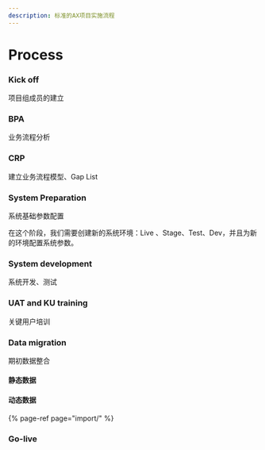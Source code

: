 ```yaml
---
description: 标准的AX项目实施流程
---
```


# Process

### Kick off

项目组成员的建立

### BPA

业务流程分析

### CRP

建立业务流程模型、Gap List

### System Preparation

系统基础参数配置

在这个阶段，我们需要创建新的系统环境：Live 、Stage、Test、Dev，并且为新的环境配置系统参数。

### System development

系统开发、测试

### UAT and KU training

关键用户培训

### Data migration

期初数据整合

#### 静态数据

#### 动态数据

{% page-ref page="import/" %}

### Go-live

